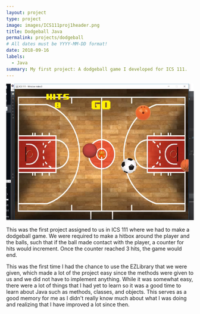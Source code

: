 ```yaml
---
layout: project
type: project
image: images/ICS111proj1header.png
title: Dodgeball Java
permalink: projects/dodgeball
# All dates must be YYYY-MM-DD format!
date: 2018-09-16
labels:
  - Java
summary: My first project: A dodgeball game I developed for ICS 111.
---
```


<div class="ui small rounded images">
  <img class="ui image" src="../images/ICS111proj1.PNG">
</div>

This was the first project assigned to us in ICS 111 where we had to make a dodgeball game. We were required to make a hitbox around the player and the balls, such that if the ball made contact with the player, a counter for hits would increment. Once the counter reached 3 hits, the game would end.

This was the first time I had the chance to use the EZLibrary that we were given, which made a lot of the project easy since the methods were given to us and we did not have to implement anything. While it was somewhat easy, there were a lot of things that I had yet to learn so it was a good time to learn about Java such as methods, classes, and objects. This serves as a good memory for me as I didn't really know much about what I was doing and realizing that I have improved a lot since then.
